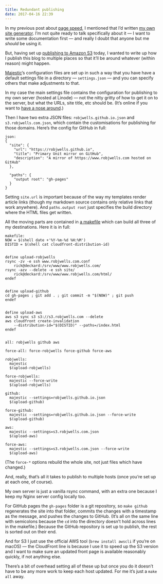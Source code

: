 ```yaml
---
title: Redundant publishing
date: 2017-04-16 22:39
---
```


In my previous post about [page speed][ps], I mentioned that I’d written [my own site generator][Majestic]. I’m not quite ready to talk specifically about it — I want to write some documentation first — and really I doubt that anyone but me *should* be using it.

[ps]: /2017/04/page-speed/
[Majestic]: https://github.com/robjwells/majestic

But, having set up [publishing to Amazon S3][s3] today, I wanted to write up how I publish this blog to multiple places so that it’ll be around whatever (within reason) might happen.

[s3]: https://s3.robjwells.com

[Majestic][]’s configuration files are set up in such a way that you have have a default settings file in a directory — `settings.json` — and you can specify others that make adjustments to that.

In my case the main settings file contains the configuration for publishing to my own server (hosted at Linode) — not the nitty gritty of how to get it on to the server, but what the URLs, site title, etc should be. (It’s online if you want to [have a nose around][settings].)

[settings]: https://github.com/robjwells/primaryunit/blob/master/settings.json

Then I have two extra JSON files: `robjwells.github.io.json` and `s3.robjwells.com.json`, which contain the customisations for publishing for those domains. Here’s the config for GitHub in full:

    json:
    {
      "site": {
        "url": "https://robjwells.github.io",
        "title": "Primary Unit mirror on GitHub",
        "description": "A mirror of https://www.robjwells.com hosted on GitHub"
      },

      "paths": {
        "output root": "gh-pages"
      }
    }

Setting `site.url` is important because of the way my templates render article links (though my markdown source contains only relative links that work anywhere). And `paths.output root` just specifies the build directory where the HTML files get written.

All the moving parts are contained in [a makefile][make] which can build all three of my destinations. Here it is in full:

[make]: https://github.com/robjwells/primaryunit/blob/master/makefile

    makefile:
    NOW = $(shell date +'%Y-%m-%d %H:%M')
    DISTID = $(shell cat cloudfront-distribution-id)


    define upload-robjwells
    rsync -zv -e ssh www.robjwells.com.conf
        rick@deckard:/srv/www/www.robjwells.com/
    rsync -azv --delete -e ssh site/
        rick@deckard:/srv/www/www.robjwells.com/html/
    endef


    define upload-github
    cd gh-pages ; git add . ; git commit -m "$(NOW)" ; git push
    endef


    define upload-aws
    aws s3 sync s3 s3://s3.robjwells.com --delete
    aws cloudfront create-invalidation
        --distribution-id="$(DISTID)" --paths=/index.html
    endef


    all: robjwells github aws

    force-all: force-robjwells force-github force-aws

    robjwells:
      majestic
      $(upload-robjwells)

    force-robjwells:
      majestic --force-write
      $(upload-robjwells)

    github:
      majestic --settings=robjwells.github.io.json
      $(upload-github)

    force-github:
      majestic --settings=robjwells.github.io.json --force-write
      $(upload-github)

    aws:
      majestic --settings=s3.robjwells.com.json
      $(upload-aws)

    force-aws:
      majestic --settings=s3.robjwells.com.json --force-write
      $(upload-aws)

(The `force-*` options rebuild the whole site, not just files which have changed.)

And, really, that’s all it takes to publish to multiple hosts (once you’re set up at each one, of course).

My own server is just a vanilla rsync command, with an extra one because I keep my Nginx server config locally too.

For GitHub pages the `gh-pages` folder is a git repository, so `make github` regenerates the site into that folder, commits the changes with a timestamp as the message, and pushes the changes to GitHub. (It’s all on the same line with semicolons because the `cd` into the directory doesn’t hold across lines in the makefile.) Because the GitHub repository is set up to publish, the rest is sorted out on their end.

And for S3 I just use the official AWS tool (`brew install awscli` if you’re on macOS) — the CloudFront line is because I use it to speed up the S3 version and I want to make sure an updated front page is available reasonably quickly, if not anything else.

There’s a bit of overhead setting all of these up but once you do it doesn’t have to be any more work to keep each host updated. For me it’s just a `make all` away.
